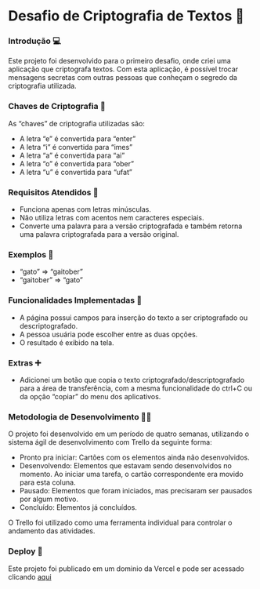 # Desafio de Criptografia de Textos 🔐

### Introdução 💻

Este projeto foi desenvolvido para o primeiro desafio, onde criei uma aplicação que criptografa textos. Com esta aplicação, é possível trocar mensagens secretas com outras pessoas que conheçam o segredo da criptografia utilizada.

### Chaves de Criptografia 🔑

As “chaves” de criptografia utilizadas são:

- A letra “e” é convertida para “enter”
- A letra “i” é convertida para “imes”
- A letra “a” é convertida para “ai”
- A letra “o” é convertida para “ober”
- A letra “u” é convertida para “ufat”

### Requisitos Atendidos 🚨

- Funciona apenas com letras minúsculas.
- Não utiliza letras com acentos nem caracteres especiais.
- Converte uma palavra para a versão criptografada e também retorna uma palavra criptografada para a versão original.

### Exemplos 📲

- “gato” => “gaitober”
- “gaitober” => “gato”

### Funcionalidades Implementadas 🔨

- A página possui campos para inserção do texto a ser criptografado ou descriptografado.
- A pessoa usuária pode escolher entre as duas opções.
- O resultado é exibido na tela.

### Extras ➕

- Adicionei um botão que copia o texto criptografado/descriptografado para a área de transferência, com a mesma funcionalidade do ctrl+C ou da opção “copiar” do menu dos aplicativos.

### Metodologia de Desenvolvimento 👩‍💻

O projeto foi desenvolvido em um período de quatro semanas, utilizando o sistema ágil de desenvolvimento com Trello da seguinte forma:

- Pronto pra iniciar: Cartões com os elementos ainda não desenvolvidos.
- Desenvolvendo: Elementos que estavam sendo desenvolvidos no momento. Ao iniciar uma tarefa, o cartão correspondente era movido para esta coluna.
- Pausado: Elementos que foram iniciados, mas precisaram ser pausados por algum motivo.
- Concluído: Elementos já concluídos.

O Trello foi utilizado como uma ferramenta individual para controlar o andamento das atividades.

### Deploy 🔗

Este projeto foi publicado em um dominio da Vercel e pode ser acessado clicando [aqui](https://decodificadorchallenge-giovanna-sumaiyahs-projects.vercel.app/)
